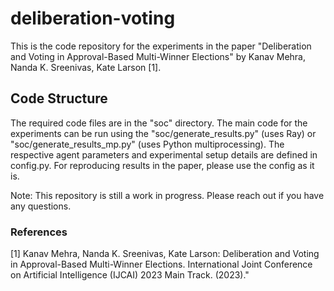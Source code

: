# deliberation-voting

This is the code repository for the experiments in the paper "Deliberation and Voting in Approval-Based Multi-Winner Elections" by Kanav Mehra, Nanda K. Sreenivas, Kate Larson [1].

## Code Structure
The required code files are in the "soc" directory. The main code for the experiments can be run using the "soc/generate_results.py" (uses Ray) or "soc/generate_results_mp.py" (uses Python multiprocessing). The respective agent parameters and experimental setup details are defined in config.py. For reproducing results in the paper, please use the config as it is. 

Note: This repository is still a work in progress. Please reach out if you have any questions. 

### References

[1] Kanav Mehra, Nanda K. Sreenivas, Kate Larson: Deliberation and Voting in Approval-Based Multi-Winner Elections. International Joint Conference on Artificial Intelligence (IJCAI) 2023 Main Track. (2023)."
